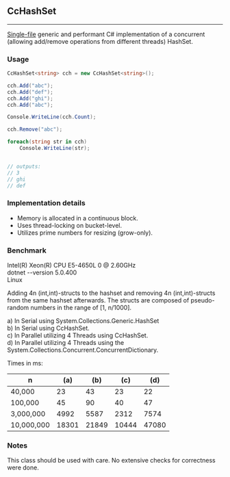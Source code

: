 ## CcHashSet
---

[Single-file](src/CcHashSet.cs) generic and performant C# implementation of a concurrent (allowing add/remove operations from different threads) HashSet.

### Usage

```csharp
CcHashSet<string> cch = new CcHashSet<string>();

cch.Add("abc");
cch.Add("def");
cch.Add("ghi");
cch.Add("abc");

Console.WriteLine(cch.Count);

cch.Remove("abc");

foreach(string str in cch)
    Console.WriteLine(str);


// outputs:
// 3
// ghi
// def
```

### Implementation details

 - Memory is allocated in a continuous block.
 - Uses thread-locking on bucket-level.
 - Utilizes prime numbers for resizing (grow-only).

### Benchmark

Intel(R) Xeon(R) CPU E5-4650L 0 @ 2.60GHz\
dotnet --version 5.0.400\
Linux

Adding 4n (int,int)-structs to the hashset and removing 4n (int,int)-structs from the same hashset afterwards.
The structs are composed of pseudo-random numbers in the range of [1, n/1000].

a) In Serial using System.Collections.Generic.HashSet\
b) In Serial using CcHashSet.\
c) In Parallel utilizing 4 Threads using CcHashSet.\
d) In Parallel utilizing 4 Threads using the System.Collections.Concurrent.ConcurrentDictionary.

Times in ms:

<table>
  <thead>
    <tr>
      <th>n</th>
      <th>(a)</th>
      <th>(b)</th>
      <th>(c)</th>
      <th>(d)</th>
    </tr>
  </thead>
  <tbody>
    <tr>
      <td>40,000</td>
      <td>23</td>
      <td>43</td>
      <td>23</td>
      <td>22</td>
    </tr>
    <tr>
      <td>100,000</td>
      <td>45</td>
      <td>90</td>
      <td>40</td>
      <td>47</td>
    </tr>
    <tr>
      <td>3,000,000</td>
      <td>4992</td>
      <td>5587</td>
      <td>2312</td>
      <td>7574</td>
    </tr>
    <tr>
      <td>10,000,000</td>
      <td>18301</td>
      <td>21849</td>
      <td>10444</td>
      <td>47080</td>
    </tr>
  </tbody>
</table>

### Notes

This class should be used with care. No extensive checks for correctness were done.